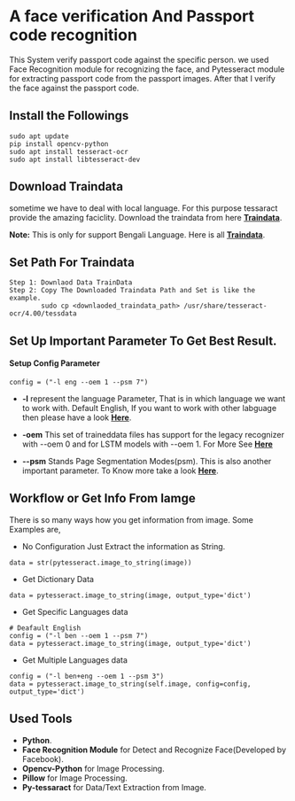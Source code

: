 # A face verification And Passport code recognition

This System verify passport code against the specific person. we used Face Recognition module for 
recognizing the face, and Pytesseract module for extracting passport code from the passport images. 
After that I verify the face against the passport code.

## Install the Followings
~~~~
sudo apt update
pip install opencv-python
sudo apt install tesseract-ocr
sudo apt install libtesseract-dev
~~~~
## Download Traindata 
sometime we have to deal with local language. For this purpose tessaract provide the amazing faciclity.
Download the traindata from here 
**[Traindata](https://github.com/tesseract-ocr/tessdata/blob/master/script/Bengali.traineddata)**.

**Note:** This is only for support Bengali Language. Here is all **[Traindata](https://github.com/tesseract-ocr/tessdata)**.

## Set Path For Traindata
~~~~
Step 1: Downlaod Data TrainData
Step 2: Copy The Downloaded Traindata Path and Set is like the example.
        sudo cp <downlaoded_traindata_path> /usr/share/tesseract-ocr/4.00/tessdata
~~~~

## Set Up Important Parameter To Get Best Result.
#### Setup Config Parameter
~~~~
config = ("-l eng --oem 1 --psm 7")
~~~~
- **-l** represent the language Parameter, That is in which language we want to work with. Default English,
         If you want to work with other labguage then please have a look **[Here]()**.
         
- **-oem**  This set of traineddata files has support for the legacy recognizer with --oem 0 and 
            for LSTM models with --oem 1. For More See 
            **[Here](https://github.com/tesseract-ocr/tesseract/wiki/Data-Files#data-files-for-version-400-november-29-2016)**

- **--psm** Stands Page Segmentation Modes(psm). This is also another important parameter. To Know more take a look 
            **[Here](https://github.com/tesseract-ocr/tesseract/wiki/Command-Line-Usage)**.
            
## Workflow or Get Info From Iamge
 There is so many ways how you get information from image. Some Examples are,
 
- No Configuration Just Extract the information as String.
~~~~
data = str(pytesseract.image_to_string(image))
~~~~
- Get Dictionary Data
~~~~
data = pytesseract.image_to_string(image, output_type='dict')
~~~~
- Get Specific Languages data
~~~~
# Deafault English
config = ("-l ben --oem 1 --psm 7")
data = pytesseract.image_to_string(image, output_type='dict')
~~~~

- Get Multiple Languages data
~~~~
config = ("-l ben+eng --oem 1 --psm 3")
data = pytesseract.image_to_string(self.image, config=config, output_type='dict')
~~~~

## Used Tools
- **Python**.
- **Face Recognition Module** for Detect and Recognize Face(Developed by Facebook).
- **Opencv-Python** for Image Processing.
- **Pillow** for Image Processing.
- **Py-tessaract** for Data/Text Extraction from Image.